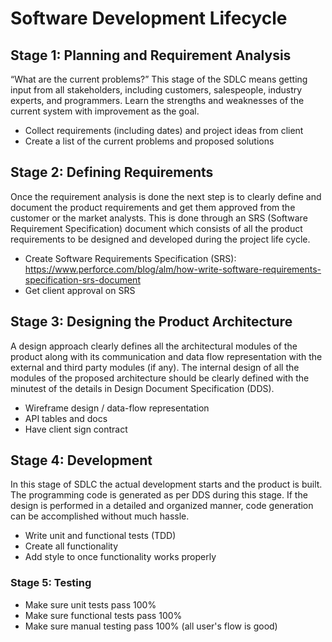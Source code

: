 # Software Development Lifecycle 

## Stage 1: Planning and Requirement Analysis

“What are the current problems?” This stage of the SDLC means getting input from all stakeholders, including customers, salespeople, industry experts, and programmers. Learn the strengths and weaknesses of the current system with improvement as the goal.

- Collect requirements (including dates) and project ideas from client
- Create a list of the current problems and proposed solutions

## Stage 2: Defining Requirements

Once the requirement analysis is done the next step is to clearly define and document the product requirements and get them approved from the customer or the market analysts. This is done through an SRS (Software Requirement Specification) document which consists of all the product requirements to be designed and developed during the project life cycle.

- Create Software Requirements Specification (SRS): https://www.perforce.com/blog/alm/how-write-software-requirements-specification-srs-document
- Get client approval on SRS

## Stage 3: Designing the Product Architecture

A design approach clearly defines all the architectural modules of the product along with its communication and data flow representation with the external and third party modules (if any). The internal design of all the modules of the proposed architecture should be clearly defined with the minutest of the details in Design Document Specification (DDS).

- Wireframe design / data-flow representation
- API tables and docs
- Have client sign contract

## Stage 4: Development

In this stage of SDLC the actual development starts and the product is built. The programming code is generated as per DDS during this stage. If the design is performed in a detailed and organized manner, code generation can be accomplished without much hassle.

- Write unit and functional tests (TDD)
- Create all functionality 
- Add style to once functionality works properly

### Stage 5: Testing

- Make sure unit tests pass 100%
- Make sure functional tests pass 100%
- Make sure manual testing pass 100% (all user's flow is good)
